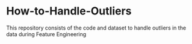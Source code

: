 # How-to-Handle-Outliers
This repository consists of the code and dataset to handle outliers in the data during Feature Engineering

